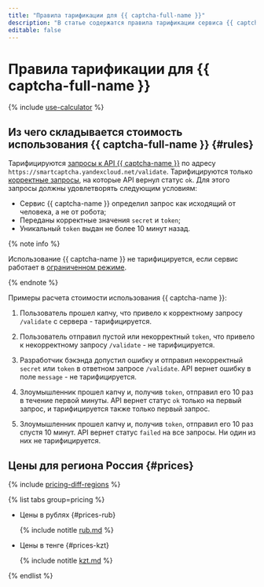 ```yaml
---
title: "Правила тарификации для {{ captcha-full-name }}"
description: "В статье содержатся правила тарификации сервиса {{ captcha-name }}."
editable: false
---
```


# Правила тарификации для {{ captcha-full-name }}



{% include [use-calculator](../_includes/pricing/use-calculator.md) %}

## Из чего складывается стоимость использования {{ captcha-full-name }} {#rules}

Тарифицируются [запросы к API {{ captcha-name }}](./quickstart.md#check-answer) по адресу `https://smartcaptcha.yandexcloud.net/validate`. Тарифицируются только [корректные запросы](concepts/validation.md#service-response), на которые API вернул статус `ok`. Для этого запросы должны удовлетворять следующим условиям:

* Сервис {{ captcha-name }} определил запрос как исходящий от человека, а не от робота;
* Переданы корректные значения `secret` и `token`;
* Уникальный `token` выдан не более 10 минут назад.

{% note info %}

Использование {{ captcha-name }} не тарифицируется, если сервис работает в [ограниченном режиме](concepts/restricted-mode).

{% endnote %}

Примеры расчета стоимости использования {{ captcha-name }}:

1. Пользователь прошел капчу, что привело к корректному запросу `/validate` с сервера - тарифицируется.

1. Пользователь отправил пустой или некорректный `token`, что привело к некорректному запросу `/validate` - не тарифицируется.

1. Разработчик бэкэнда допустил ошибку и отправил некорректный `secret` или `token` в ответном запросе `/validate`. API вернет ошибку в поле `message` - не тарифицируется.

1. Злоумышленник прошел капчу и, получив `token`, отправил его 10 раз в течение первой минуты. API вернет статус `ok` только на первый запрос, и тарифицируется также только первый запрос.

1. Злоумышленник прошел капчу и, получив `token`, отправил его 10 раз спустя 10 минут. API вернет статус `failed` на все запросы. Ни один из них не тарифицируется.

## Цены для региона Россия {#prices}


{% include [pricing-diff-regions](../_includes/pricing-diff-regions.md) %}



{% list tabs group=pricing %}

- Цены в рублях {#prices-rub}

  {% include notitle [rub.md](../_pricing/smartcaptcha/rub.md) %}

- Цены в тенге {#prices-kzt}

  {% include notitle [kzt.md](../_pricing/smartcaptcha/kzt.md) %}

{% endlist %}


